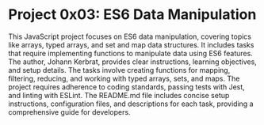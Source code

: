 # Project 0x03: ES6 Data Manipulation

This JavaScript project focuses on ES6 data manipulation, covering topics like arrays, typed arrays, and set and map data structures. It includes tasks that require implementing functions to manipulate data using ES6 features. The author, Johann Kerbrat, provides clear instructions, learning objectives, and setup details. The tasks involve creating functions for mapping, filtering, reducing, and working with typed arrays, sets, and maps. The project requires adherence to coding standards, passing tests with Jest, and linting with ESLint. The README.md file includes concise setup instructions, configuration files, and descriptions for each task, providing a comprehensive guide for developers.
